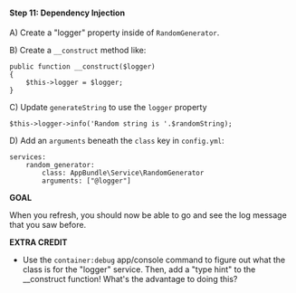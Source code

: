 #### Step 11: Dependency Injection

A) Create a "logger" property inside of `RandomGenerator`.

B) Create a `__construct` method like:

    public function __construct($logger)
    {
        $this->logger = $logger;
    }

C) Update `generateString` to use the `logger` property

    $this->logger->info('Random string is '.$randomString);

D) Add an `arguments` beneath the `class` key in `config.yml`:

    services:
        random_generator:
            class: AppBundle\Service\RandomGenerator
            arguments: ["@logger"]

**GOAL**

When you refresh, you should now be able to go and see the log message
that you saw before.

**EXTRA CREDIT**

* Use the `container:debug` app/console command to figure out what
the class is for the "logger" service. Then, add a "type hint" to the
__construct function! What's the advantage to doing this?

